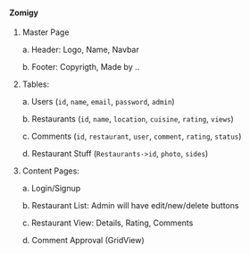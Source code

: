 #### Zomigy

1. Master Page

    a. Header: Logo, Name, Navbar

    b. Footer: Copyrigth, Made by ..

2. Tables:

    a. Users (`id`, `name`, `email`, `password`, `admin`)

    b. Restaurants (`id`, `name`, `location`, `cuisine`, `rating`, `views`)

    c. Comments (`id`, `restaurant`, `user`, `comment`, `rating`, `status`)

    d. Restaurant Stuff (`Restaurants->id`, `photo`, `sides`)


3. Content Pages:

    a. Login/Signup

    b. Restaurant List: Admin will have edit/new/delete buttons

    c. Restaurant View: Details, Rating, Comments

    d. Comment Approval (GridView)

